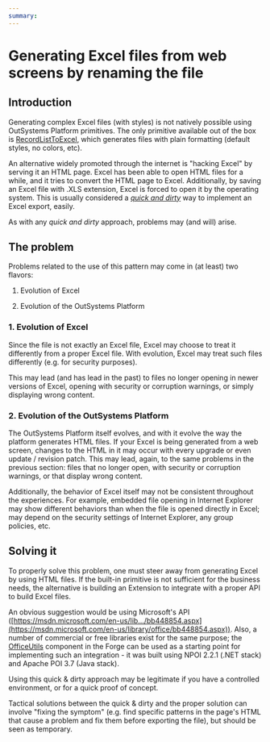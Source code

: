 ```yaml
---
summary: 
---
```


# Generating Excel files from web screens by renaming the file

## Introduction

Generating complex Excel files (with styles) is not natively possible using OutSystems Platform primitives. The only primitive available out of the box is [RecordListToExcel](http://www.outsystems.com/help/ServiceStudio/9.1/index.htm#t=Designing_Actions%2FExport_to_MS-Excel_a_Record_List.htm), which generates files with plain formatting (default styles, no colors, etc).

An alternative widely promoted through the internet is "hacking Excel" by serving it an HTML page. Excel has been able to open HTML files for a while, and it tries to convert the HTML page to Excel. Additionally, by saving an Excel file with .XLS extension, Excel is forced to open it by the operating system. This is usually considered a [*quick and dirty*](http://www.glump.net/howto/web/serve-html-as-an-excel-file-from-a-web-application) way to implement an Excel export, easily.

As with any *quick and dirty* approach, problems may (and will) arise. 

## The problem

Problems related to the use of this pattern may come in (at least) two flavors:

1. Evolution of Excel

2. Evolution of the OutSystems Platform

### 1. Evolution of Excel

Since the file is not exactly an Excel file, Excel may choose to treat it differently from a proper Excel file. With evolution, Excel may treat such files differently (e.g. for security purposes).

This may lead (and has lead in the past) to files no longer opening in newer versions of Excel, opening with security or corruption warnings, or simply displaying wrong content.

### 2. Evolution of the OutSystems Platform

The OutSystems Platform itself evolves, and with it evolve the way the platform generates HTML files. If your Excel is being generated from a web screen, changes to the HTML in it may occur with every upgrade or even update / revision patch. This may lead, again, to the same problems in the previous section: files that no longer open, with security or corruption warnings, or that display wrong content.

Additionally, the behavior of Excel itself may not be consistent throughout the experiences. For example, embedded file opening in Internet Explorer may show different behaviors than when the file is opened directly in Excel; may depend on the security settings of Internet Explorer, any group policies, etc.

## Solving it

To properly solve this problem, one must steer away from generating Excel by using HTML files. If the built-in primitive is not sufficient for the business needs, the alternative is building an Extension to integrate with a proper API to build Excel files.

An obvious suggestion would be using Microsoft's API ([https://msdn.microsoft.com/en-us/lib.../bb448854.aspx](https://msdn.microsoft.com/en-us/library/office/bb448854.aspx)). Also, a number of commercial or free libraries exist for the same purpose; the [OfficeUtils](https://www.outsystems.com/forge/component-details/687/OfficeUtils/) component in the Forge can be used as a starting point for implementing such an integration - it was built using NPOI 2.2.1 (.NET stack) and Apache POI 3.7 (Java stack).

Using this quick & dirty approach may be legitimate if you have a controlled environment, or for a quick proof of concept.

Tactical solutions between the quick & dirty and the proper solution can involve "fixing the symptom" (e.g. find specific patterns in the page's HTML that cause a problem and fix them before exporting the file), but should be seen as temporary.

